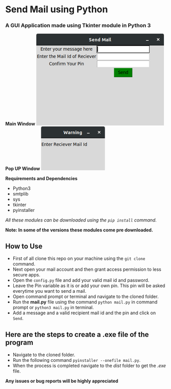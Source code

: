 # Send Mail using Python
### A GUI Application made using Tkinter module in Python 3

**Main Window**
![](images/Screenshot%20from%202019-04-20%2016-03-33.png)
**Pop UP Window**
![](images/Screenshot%20from%202019-04-20%2016-04-49.png)

**Requirements and Dependencies**
* Python3
* smtplib
* sys
* tkinter
* pyinstaller

*All these modules can be downloaded using the `pip install` command.*

**Note: In some of the versions these modules come pre downloaded.**

## How to Use

* First of all clone this repo on your machine using the `git clone` command.
* Next open your mail account and then grant access permission to less secure apps.
* Open the `config.py` file and add your valid mail id and password.
* Leave the Pin variable as it is or add your own pin. This pin will be asked everytime you want to send a mail.
* Open command prompt or terminal and navigate to the cloned folder.
* Run the **mail.py** file using the command `python mail.py` in command prompt or `python3 mail.py` in terminal.
* Add a message and a valid recipient mail id and the pin and click on `Send`.

## Here are the steps to create a .exe file of the program

* Navigate to the cloned folder.
* Run the following command `pyinstaller --onefile mail.py`.
* When the process is completed navigate to the *dist* folder to get the *.exe* file.

**Any issues or bug reports will be highly appreciated**
